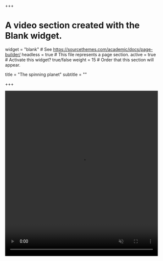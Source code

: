 +++
# A video section created with the Blank widget.

widget = "blank"  # See https://sourcethemes.com/academic/docs/page-builder/
headless = true  # This file represents a page section.
active = true  # Activate this widget? true/false
weight = 15  # Order that this section will appear.

title = "The spinning planet"
subtitle = ""

+++

<div class="row post-image-bg" markdown="0">
<video width="99%" height="540" autoplay loop muted markdown="0">
<source src="video.mp4" type="video/mp4" markdown="0" >
</video>
</div>
